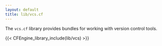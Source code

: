 ```yaml
---
layout: default
title: lib/vcs.cf
---
```


The `vcs.cf` library provides bundles for working with version control tools.

{{< CFEngine_library_include(lib/vcs) >}}
